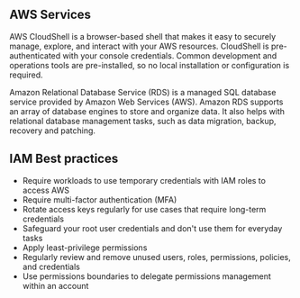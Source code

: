 

## AWS Services

AWS CloudShell is a browser-based shell that makes it easy to securely manage, explore, and interact with your AWS resources. CloudShell is pre-authenticated with your console credentials. Common development and operations tools are pre-installed, so no local installation or configuration is required.

Amazon Relational Database Service (RDS) is a managed SQL database service provided by Amazon Web Services (AWS). Amazon RDS supports an array of database engines to store and organize data. It also helps with relational database management tasks, such as data migration, backup, recovery and patching.

## IAM Best practices

- Require workloads to use temporary credentials with IAM roles to access AWS
- Require multi-factor authentication (MFA)
- Rotate access keys regularly for use cases that require long-term credentials
- Safeguard your root user credentials and don't use them for everyday tasks
- Apply least-privilege permissions
- Regularly review and remove unused users, roles, permissions, policies, and credentials
- Use permissions boundaries to delegate permissions management within an account
